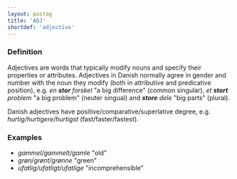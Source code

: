 ```yaml
---
layout: postag
title: 'ADJ'
shortdef: 'adjective'
---
```


### Definition

Adjectives are words that typically modify nouns and specify their properties or attributes. Adjectives in Danish normally agree in gender and number with the noun they modify (both in attributive and predicative position), e.g. _en <b>stor</b> forskel_ "a big difference" (common singular), _et <b>stort</b>  problem_ "a big problem" (neuter singual) and _<b>store</b>  dele_ "big parts" (plural).

Danish adjectives have positive/comparative/superlative degree, e.g. _hurtig/hurtigere/hurtigst_ (fast/faster/fastest).

### Examples

- _gammel/gammelt/gamle_ "old"
- _grøn/grønt/grønne_ "green"
- _ufatlig/ufatligt/ufatlige_ "incomprehensible"
<!-- Interlanguage links updated Út 9. května 2023, 20:03:21 CEST -->
